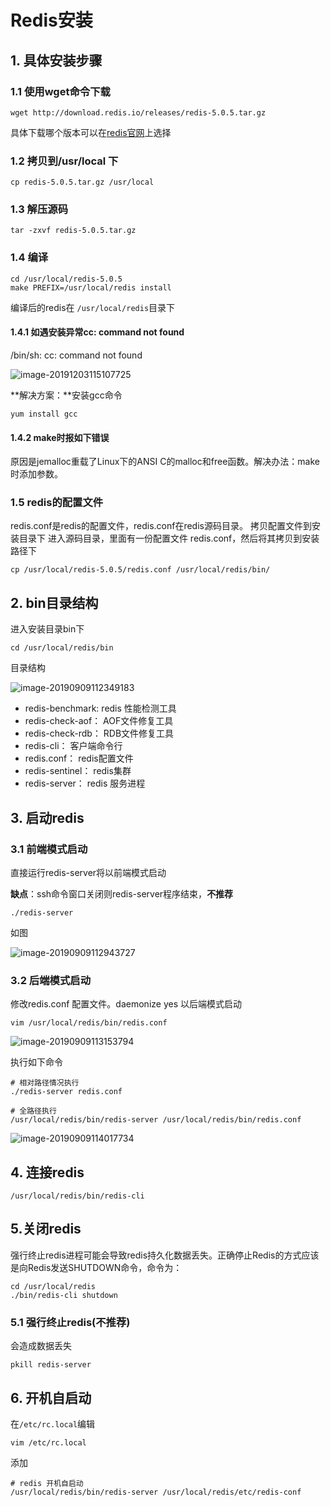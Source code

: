 # Redis安装

## 1. 具体安装步骤

### 1.1 使用wget命令下载

```
wget http://download.redis.io/releases/redis-5.0.5.tar.gz
```

具体下载哪个版本可以在[redis官网](<http://download.redis.io/releases/>)上选择

### 1.2 拷贝到/usr/local 下

```
cp redis-5.0.5.tar.gz /usr/local
```

### 1.3 解压源码

```
tar -zxvf redis-5.0.5.tar.gz
```

### 1.4 编译

```
cd /usr/local/redis-5.0.5
make PREFIX=/usr/local/redis install
```

编译后的redis在 `/usr/local/redis`目录下

#### 1.4.1 如遇安装异常cc: command not found

/bin/sh: cc: command not found

![image-20191203115107725](https://gitee.com/zszdevelop/blogimage/raw/master/img/image-20191203115107725.png)

**解决方案：**安装gcc命令

```
yum install gcc
```

#### 1.4.2 make时报如下错误

原因是jemalloc重载了Linux下的ANSI C的malloc和free函数。解决办法：make时添加参数。



### 1.5 redis的配置文件

redis.conf是redis的配置文件，redis.conf在redis源码目录。
拷贝配置文件到安装目录下
进入源码目录，里面有一份配置文件 redis.conf，然后将其拷贝到安装路径下

```
cp /usr/local/redis-5.0.5/redis.conf /usr/local/redis/bin/
```

## 2. bin目录结构

进入安装目录bin下

```
cd /usr/local/redis/bin
```

目录结构

![image-20190909112349183](https://gitee.com/zszdevelop/blogimage/raw/master/img/image-20190909112349183.png)

- redis-benchmark: redis 性能检测工具
- redis-check-aof： AOF文件修复工具
- redis-check-rdb： RDB文件修复工具
- redis-cli：  客户端命令行
- redis.conf：  redis配置文件
- redis-sentinel： redis集群
- redis-server： redis 服务进程

## 3. 启动redis

### 3.1 前端模式启动

直接运行redis-server将以前端模式启动

**缺点**：ssh命令窗口关闭则redis-server程序结束，**不推荐**

```
./redis-server
```

如图

![image-20190909112943727](https://gitee.com/zszdevelop/blogimage/raw/master/img/image-20190909112943727.png)

### 3.2 后端模式启动

修改redis.conf 配置文件。daemonize yes 以后端模式启动

```
vim /usr/local/redis/bin/redis.conf
```

![image-20190909113153794](https://gitee.com/zszdevelop/blogimage/raw/master/img/image-20190909113153794.png)

执行如下命令

```
# 相对路径情况执行
./redis-server redis.conf

# 全路径执行
/usr/local/redis/bin/redis-server /usr/local/redis/bin/redis.conf
```

![image-20190909114017734](https://gitee.com/zszdevelop/blogimage/raw/master/img/image-20190909114017734.png)

## 4. 连接redis

```
/usr/local/redis/bin/redis-cli
```

## 5.关闭redis

强行终止redis进程可能会导致redis持久化数据丢失。正确停止Redis的方式应该是向Redis发送SHUTDOWN命令，命令为：

```
cd /usr/local/redis
./bin/redis-cli shutdown
```

### 5.1 强行终止redis(不推荐)

会造成数据丢失

```
pkill redis-server
```

## 6. 开机自启动

在`/etc/rc.local`编辑

```
vim /etc/rc.local
```

添加

```
# redis 开机自启动
/usr/local/redis/bin/redis-server /usr/local/redis/etc/redis-conf
```

